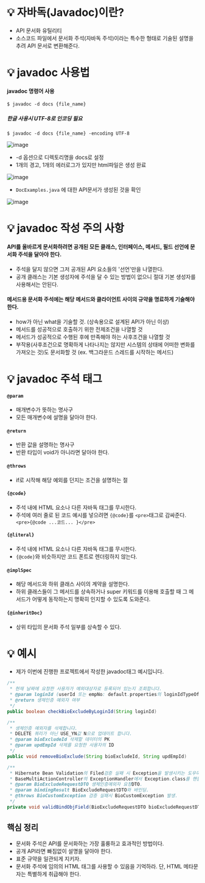# 💡 자바독(Javadoc)이란?
- API 문서화 유틸리티
- 소스코드 파일에서 문서화 주석(자바독 주석)이라는 특수한 형태로 기술된 설명을 추려 API 문서로 변환해준다.

# 💡 javadoc 사용법
#### javadoc 명령어 사용
```
$ javadoc -d docs {file_name}
```
##### 한글 사용시 UTF-8로 인코딩 필요
```
$ javadoc -d docs {file_name} -encoding UTF-8
```
![image](https://github.com/shin-je-woo/effective-java-group-study/assets/39439576/f3556ea5-1ec9-4696-9c2e-e99676bd0a9f)
- -d 옵션으로 디렉토리명을 docs로 설정
- 1개의 경고, 1개의 에러로그가 있지만 html파일은 생성 완료

![image](https://github.com/shin-je-woo/effective-java-group-study/assets/39439576/aba9d64c-24bd-44cd-be20-54071ae7df9a)
- `DocExamples.java` 에 대한 API문서가 생성된 것을 확인

![image](https://github.com/shin-je-woo/effective-java-group-study/assets/39439576/9d96e6f8-f15b-421c-9741-6a4b978136fe)

# 💡 javadoc 작성 주의 사항
#### API를 올바르게 문서화하려면 공개된 모든 클래스, 인터페이스, 메서드, 필드 선언에 문서화 주석을 달아야 한다.
- 주석을 달지 않으면 그저 공개된 API 요소들의 '선언'만을 나열한다.
- 공개 클래스는 기본 생성자에 주석을 달 수 있는 방법이 없으니 절대 기본 생성자를 사용해서는 안된다.
#### 메서드용 문서화 주석에는 해당 메서드와 클라이언트 사이의 규약을 명료하게 기술해야 한다.
- how가 아닌 what을 기술할 것. (상속용으로 설계된 API가 아닌 이상)
- 메서드를 성공적으로 호출하기 위한 전제조건을 나열할 것
- 메서드가 성공적으로 수행된 후에 만족해야 하는 사후조건을 나열할 것
- 부작용(사후조건으로 명확하게 나타나지는 않지만 시스템의 상태에 어떠한 변화를 가져오는 것)도 문서화할 것 (ex. 백그라운드 스레드를 시작하는 메서드)

# 💡 javadoc 주석 태그
#### `@param`
- 매개변수가 뜻하는 명사구
- 모든 매개변수에 설명을 달아야 한다.
#### `@return`
- 반환 값을 설명하는 명사구
- 반환 타입이 void가 아니라면 달아야 한다.
#### `@throws`
- if로 시작해 해당 예외를 던지는 조건을 설명하는 절
#### `{@code}`
- 주석 내에 HTML 요소나 다른 자바독 태그를 무시한다.
- 주석에 여러 줄로 된 코드 예시를 넣으려면 `{@code}`를 `<pre>`태그로 감싸준다. `<pre>{@code ...코드... }</pre>`
#### `{@literal}`
- 주석 내에 HTML 요소나 다른 자바독 태그를 무시한다.
- `{@code}`와 비슷하지만 코드 폰트로 렌더링하지 않는다.
#### `@implSpec`
- 해당 메서드와 하위 클래스 사이의 계약을 설명한다.
- 하위 클래스들이 그 메서드를 상속하거나 super 키워드를 이용해 호출할 때 그 메서드가 어떻게 동작하는지 명확히 인지할 수 있도록 도와준다.
#### `{@inheritDoc}`
- 상위 타입의 문서화 주석 일부를 상속할 수 있다.

# 💡 예시
* 제가 이번에 진행한 프로젝트에서 작성한 javadoc태그 예시입니다.
```java
/**
 * 현재 날짜에 요청한 사용자가 예외대상자로 등록되어 있는지 조회합니다.
 * @param loginId (userId 또는 empNo: default.properties의 loginIdTypeOfloginType2)
 * @return 생체인증 예외자 여부
 */
public boolean checkBioExcludeByLoginId(String loginId)
```

```java
/**
 * 생체인증 예외자를 삭제합니다.
 * DELETE 쿼리가 아닌 USE_YN값 N으로 업데이트 합니다.
 * @param bioExcludeId 삭제할 데이터의 PK
 * @param updEmpId 삭제를 요청한 사용자의 ID
 */
public void removeBioExclude(String bioExcludeId, String updEmpId)
```

```java
/**
 * Hibernate Bean Validation의 Filed검증 실패 시 Exception을 발생시키는 도우미 메서드.
 * BaseMultiActionController의 ExceptionHandler에서 Exception.class를 핸들링하고 있기 때문에 이 메서드가 필요.
 * @param BioExcludeRequestDTO 생체인증예외자 요청DTO.
 * @param bindingResult BioExcludeRequestDTO와 바인딩.
 * @throws BioCustomException 검증 실패시 BioCustomException 발생.
 */
private void validBindObjField(BioExcludeRequestDTO bioExcludeRequestDTO, BindingResult bindingResult) {
```

## 핵심 정리
- 문서화 주석은 API를 문서화하는 가장 훌륭하고 효과적인 방법이다.
- 공개 API라면 빠짐없이 설명을 달아야 한다.
- 표준 규약을 일관되게 지키자.
- 문서화 주석에 임의의 HTML 태그를 사용할 수 있음을 기억하라. 단, HTML 메타문자는 특별하게 취급해야 한다.
